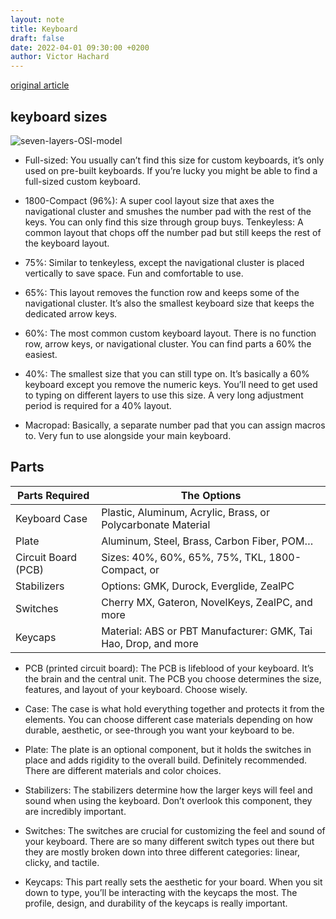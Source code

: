 ```yaml
---
layout: note
title: Keyboard
draft: false
date: 2022-04-01 09:30:00 +0200
author: Victor Hachard
---
```


[original article](https://switchandclick.com/how-to-build-a-keyboard/)

## keyboard sizes

![seven-layers-OSI-model]({{site.baseurl}}/res/keyboard/keyboard-size.png)

-   Full-sized: You usually can’t find this size for custom keyboards, it’s only used on pre-built keyboards. If you’re lucky you might be able to find a full-sized custom keyboard.

-   1800-Compact (96%): A super cool layout size that axes the navigational cluster and smushes the number pad with the rest of the keys. You can only find this size through group buys.
Tenkeyless: A common layout that chops off the number pad but still keeps the rest of the keyboard layout.

-   75%: Similar to tenkeyless, except the navigational cluster is placed vertically to save space. Fun and comfortable to use.

-   65%: This layout removes the function row and keeps some of the navigational cluster. It’s also the smallest keyboard size that keeps the dedicated arrow keys.

-   60%: The most common custom keyboard layout. There is no function row, arrow keys, or navigational cluster. You can find parts a 60% the easiest.

-   40%: The smallest size that you can still type on. It’s basically a 60% keyboard except you remove the numeric keys. You’ll need to get used to typing on different layers to use this size. A very long adjustment period is required for a 40% layout.

-   Macropad: Basically, a separate number pad that you can assign macros to. Very fun to use alongside your main keyboard.

## Parts

| Parts Required     | The Options                                                       |
|--------------------|-------------------------------------------------------------------|
|Keyboard Case       | Plastic, Aluminum, Acrylic, Brass, or Polycarbonate Material      |
|Plate               | Aluminum, Steel, Brass, Carbon Fiber, POM…                        |
|Circuit Board (PCB) | Sizes: 40%, 60%, 65%, 75%, TKL, 1800-Compact, or |Full-Sized      |
|Stabilizers	     | Options: GMK, Durock, Everglide, ZealPC                           |
|Switches            | Cherry MX, Gateron, NovelKeys, ZealPC, and more                   |
|Keycaps             | Material: ABS or PBT   Manufacturer: GMK, Tai Hao, Drop, and more |

-   PCB (printed circuit board): The PCB is lifeblood of your keyboard. It’s the brain and the central unit. The PCB you choose determines the size, features, and layout of your keyboard. Choose wisely.

-   Case: The case is what hold everything together and protects it from the elements. You can choose different case materials depending on how durable, aesthetic, or see-through you want your keyboard to be.

-   Plate: The plate is an optional component, but it holds the switches in place and adds rigidity to the overall build. Definitely recommended. There are different materials and color choices.

-   Stabilizers: The stabilizers determine how the larger keys will feel and sound when using the keyboard. Don’t overlook this component, they are incredibly important.

-   Switches: The switches are crucial for customizing the feel and sound of your keyboard. There are so many different switch types out there but they are mostly broken down into three different categories: linear, clicky, and tactile.

-   Keycaps: This part really sets the aesthetic for your board. When you sit down to type, you’ll be interacting with the keycaps the most. The profile, design, and durability of the keycaps is really important.
